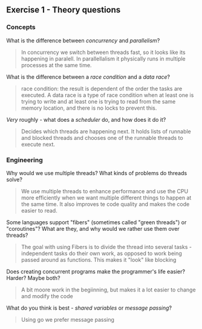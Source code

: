 Exercise 1 - Theory questions
-----------------------------

### Concepts

What is the difference between *concurrency* and *parallelism*?
> In concurrency we switch between threads fast, so it looks like its happening in paralell. In parallellalism it physically runs in multiple processes at the same time.

What is the difference between a *race condition* and a *data race*? 
> race condition: the result is dependent of the order the tasks are executed. A data race is a type of race condition when at least one is trying to write and at least one is trying to read from the same memory location, and there is no locks  to prevent this.
 
*Very* roughly - what does a *scheduler* do, and how does it do it?
> Decides which threads are happening next. It holds lists of runnable and blocked threads and chooses one of the runnable threads to execute next.


### Engineering

Why would we use multiple threads? What kinds of problems do threads solve?
> We use multiple threads to enhance performance and use the CPU more efficiently when we want multiple different things to happen at the same time. It also improves te code quality and makes the code easier to read.

Some languages support "fibers" (sometimes called "green threads") or "coroutines"? What are they, and why would we rather use them over threads?
>The goal with using Fibers is to divide the thread into several tasks - independent tasks do their own work, as opposed to work being passed around as functions. This makes it "look" like blocking

Does creating concurrent programs make the programmer's life easier? Harder? Maybe both?
> A bit moore work in the begiinning, but makes it a lot easier to change and modify the code

What do you think is best - *shared variables* or *message passing*?
> Using go we prefer message passing


